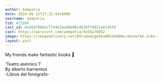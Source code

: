 ```yaml
---
author: Aempatia
date: 2024-06-13T17:15:44+0000
username: aempatia
fid: 473284
cast_id: 0x56a70092cf7d463ea960991d630ffd921a61d4f8
cast: https://warpcast.com/aempatia/0x56a70092
image: https://imagedelivery.net/BXluQx4ige9GuW0Ia56BHw/a6a3ef46-2c8a-48ab-b261-62c4564aa900/original
layout: post
---
```

My friends make fantastic books 🖤  
  
'Teatro asémico 1'  
By alberto barrientos  
-Libros del fonógrafo-  

<img src='https://imagedelivery.net/BXluQx4ige9GuW0Ia56BHw/a6a3ef46-2c8a-48ab-b261-62c4564aa900/original' alt='' referrerpolicy='no-referrer'/>
<img src='https://imagedelivery.net/BXluQx4ige9GuW0Ia56BHw/e5fd1a68-19dd-4db4-ebde-5dfe5a1fdf00/original' alt='' referrerpolicy='no-referrer'/>